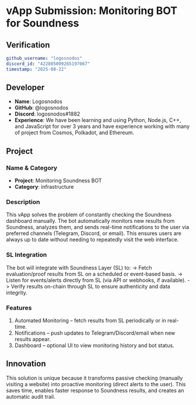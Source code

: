 # vApp Submission: Monitoring BOT for Soundness 

## Verification
```yaml
github_username: "logosnodos"
discord_id: "422805009265197067"
timestamp: "2025-08-22"
```

## Developer
- **Name**: Logosnodos
- **GitHub**: @logosnodos
- **Discord**: logosnodos#1882
- **Experience**: We have been learning and using Python, Node.js, C++, and JavaScript for over 3 years and have experience working with many of project from Cosmos, Polkadot, and Ethereum. 

## Project

### Name & Category
- **Project**: Monitoring Soundness BOT
- **Category**: infrastructure

### Description
This vApp solves the problem of constantly checking the Soundness dashboard manually. The bot automatically monitors new results from Soundness, analyzes them, and sends real-time notifications to the user via preferred channels (Telegram, Discord, or email). This ensures users are always up to date without needing to repeatedly visit the web interface.

### SL Integration  
The bot will integrate with Soundness Layer (SL) to:
-> Fetch evaluation/proof results from SL on a scheduled or event-based basis.
-> Listen for events/alerts directly from SL (via API or webhooks, if available).
-> Verify results on-chain through SL to ensure authenticity and data integrity.

### Features
1. Automated Monitoring – fetch results from SL periodically or in real-time.
2. Notifications – push updates to Telegram/Discord/email when new results appear.
3. Dashboard – optional UI to view monitoring history and bot status.

## Innovation
This solution is unique because it transforms passive checking (manually visiting a website) into proactive monitoring (direct alerts to the user). This saves time, enables faster response to Soundness results, and creates an automatic audit trail.
